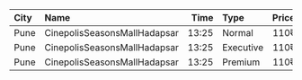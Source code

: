 | City | Name                         |  Time | Type      | Price | Capacity | Booked |
| :--- | :--------------------------- | ----: | :-------- | ----: | -------: | -----: |
| Pune | CinepolisSeasonsMallHadapsar | 13:25 | Normal    |  110₹ |        8 |      0 |
| Pune | CinepolisSeasonsMallHadapsar | 13:25 | Executive |  110₹ |       31 |      4 |
| Pune | CinepolisSeasonsMallHadapsar | 13:25 | Premium   |  110₹ |       11 |      5 |